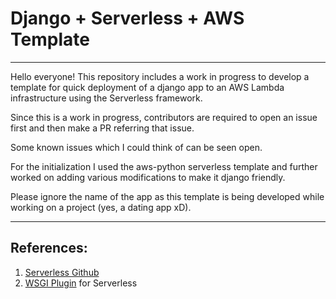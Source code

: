 # Django + Serverless + AWS Template

----

Hello everyone! This repository includes a work in progress to develop a 
template for quick deployment of a django app to an AWS Lambda
infrastructure using the Serverless framework.

Since this is a work in progress, contributors are required to open an issue first
and then make a PR referring that issue.

Some known issues which I could think of can be seen open.

For the initialization I used the aws-python serverless template and further worked on adding various modifications 
to make it django friendly.

Please ignore the name of the app as this template is being developed while working on a project (yes, a dating app xD).


----

## References:
1. <a href="https://github.com/serverless/serverless">Serverless Github</a>
2. <a href="https://www.serverless.com/plugins/serverless-wsgi/">WSGI Plugin</a> for Serverless
